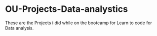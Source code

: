 # OU-Projects-Data-analystics
These are the Projects i did while on the bootcamp for Learn to code for Data analysis.
